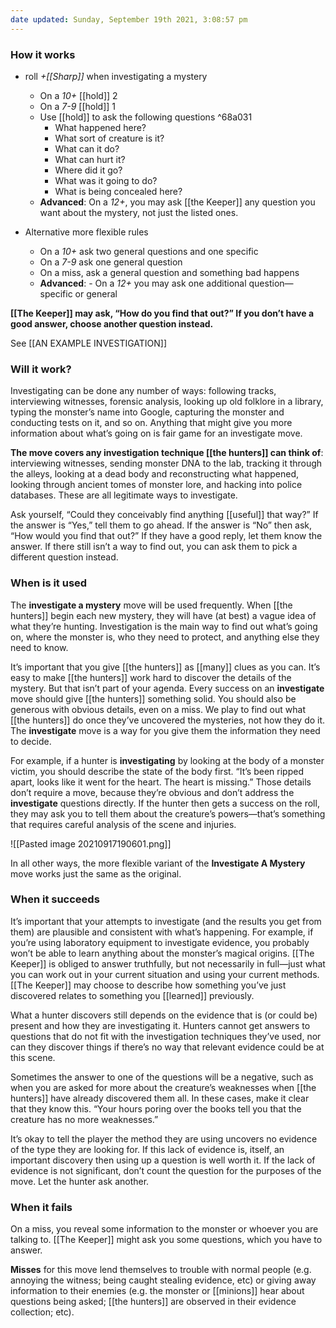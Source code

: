 ```yaml
---
date updated: Sunday, September 19th 2021, 3:08:57 pm
---
```


### How it works

- roll *+[[Sharp]]* when investigating a mystery
    - On a *10+* [[hold]] 2
    - On a *7-9* [[hold]] 1
    - Use [[hold]] to ask the following questions ^68a031
        - What happened here?
        - What sort of creature is it?
        - What can it do?
        - What can hurt it?
        - Where did it go?
        - What was it going to do?
        - What is being concealed here?
    - **Advanced**: On a *12+*, you may ask [[the Keeper]] any question you want about the mystery, not just the listed ones.

- Alternative more flexible rules
	- On a *10+* ask two general questions and one specific
	- On a *7-9* ask one general question
	- On a miss, ask a general question and something bad happens
	- **Advanced**: -   On a *12+* you may ask one additional question—specific or general

**[[The Keeper]] may ask, “How do you find that out?” If you don’t have a good answer, choose another question instead.**

See [[AN EXAMPLE INVESTIGATION]]

### Will it work?

Investigating can be done any number of ways: following tracks, interviewing witnesses, forensic analysis, looking up old folklore in a library, typing the monster’s name into Google, capturing the monster and conducting tests on it, and so on. Anything that might give you more information about what’s going on is fair game for an investigate move.

**The move covers any investigation technique [[the hunters]] can think of**: interviewing witnesses, sending monster DNA to the lab, tracking it through the alleys, looking at a dead body and reconstructing what happened, looking through ancient tomes of monster lore, and hacking into police databases. These are all legitimate ways to investigate.

Ask yourself, “Could they conceivably find anything [[useful]] that way?” If the answer is “Yes,” tell them to go ahead. If the answer is “No” then ask, “How would you find that out?” If they have a good reply, let them know the answer. If there still isn’t a way to find out, you can ask them to pick a different question instead.

### When is it used

The **investigate a mystery** move will be used frequently. When [[the hunters]] begin each new mystery, they will have (at best) a vague idea of what they’re hunting. Investigation is the main way to find out what’s going on, where the monster is, who they need to protect, and anything else they need to know.

It’s important that you give [[the hunters]] as [[many]] clues as you can. It’s easy to make [[the hunters]] work hard to discover the details of the mystery. But that isn’t part of your agenda. Every success on an **investigate** move should give [[the hunters]] something solid. You should also be generous with obvious details, even on a miss. We play to find out what [[the hunters]] do once they’ve uncovered the mysteries, not how they do it. The **investigate** move is a way for you give them the information they need to decide.

For example, if a hunter is **investigating** by looking at the body of a monster victim, you should describe the state of the body first. “It’s been ripped apart, looks like it went for the heart. The heart is missing.” Those details don’t require a move, because they’re obvious and don’t address the **investigate** questions directly. If the hunter then gets a success on the roll, they may ask you to tell them about the creature’s powers—that’s something that requires careful analysis of the scene and injuries.

![[Pasted image 20210917190601.png]]

In all other ways, the more flexible variant of the **Investigate A Mystery** move works just the same as the original.

### When it succeeds

It’s important that your attempts to investigate (and the results you get from them) are plausible and consistent with what’s happening. For example, if you’re using laboratory equipment to investigate evidence, you probably won’t be able to learn anything about the monster’s magical origins. [[The Keeper]] is obliged to answer truthfully, but not necessarily in full—just what you can work out in your current situation and using your current methods. [[The Keeper]] may choose to describe how something you’ve just discovered relates to something you [[learned]] previously.

What a hunter discovers still depends on the evidence that is (or could be) present and how they are investigating it. Hunters cannot get answers to questions that do not fit with the investigation techniques they’ve used, nor can they discover things if there’s no way that relevant evidence could be at this scene.

Sometimes the answer to one of the questions will be a negative, such as when you are asked for more about the creature’s weaknesses when [[the hunters]] have already discovered them all. In these cases, make it clear that they know this. “Your hours poring over the books tell you that the creature has no more weaknesses.”

It’s okay to tell the player the method they are using uncovers no evidence of the type they are looking for. If this lack of evidence is, itself, an important discovery then using up a question is well worth it. If the lack of evidence is not significant, don’t count the question for the purposes of the move. Let the hunter ask another.

### When it fails

On a miss, you reveal some information to the monster or whoever you are talking to. [[The Keeper]] might ask you some questions, which you have to answer.

**Misses** for this move lend themselves to trouble with normal people (e.g. annoying the witness; being caught stealing evidence, etc) or giving away information to their enemies (e.g. the monster or [[minions]] hear about questions being asked; [[the hunters]] are observed in their evidence collection; etc).

